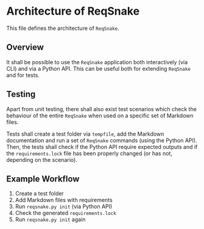 # Architecture of ReqSnake

This file defines the architecture of `ReqSnake`.

## Overview

It shall be possible to use the `ReqSnake` application both interactively (via CLI) and via a Python API.
This can be useful both for extending `ReqSnake` and for tests.

## Testing

Apart from unit testing, there shall also exist test scenarios which check the behaviour of the entire `ReqSnake` when used on a specific set of Markdown files.

Tests shall create a test folder via `tempfile`, add the Markdown documentation and run a set of `ReqSnake` commands (using the Python API). Then, the tests shall check if the Python API require expected outputs and if the `requirements.lock` file has been properly changed (or has not, depending on the scenario).

## Example Workflow

1. Create a test folder
2. Add Markdown files with requirements
3. Run `reqsnake.py init` (via Python API)
4. Check the generated `requirements.lock`
5. Run `reqsnake.py init` again
